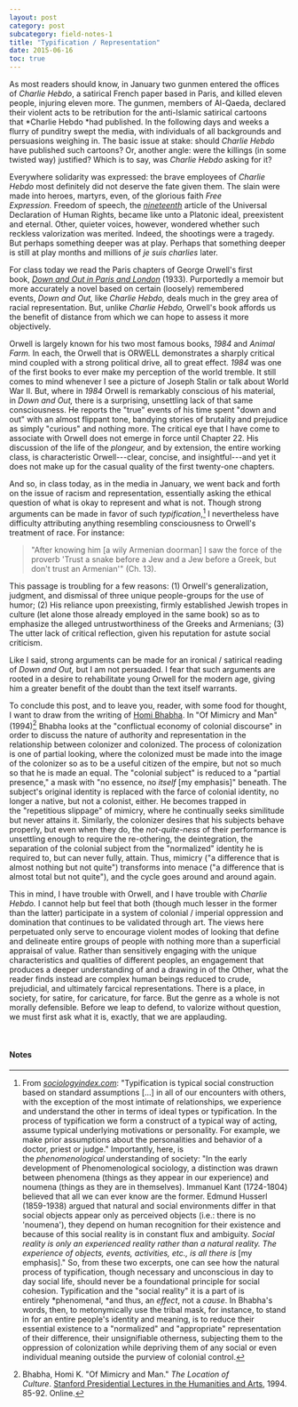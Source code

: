 ```yaml
---
layout: post
category: post
subcategory: field-notes-1
title: "Typification / Representation"
date: 2015-06-16
toc: true
---
```


As most readers should know, in January two gunmen entered the offices of *Charlie Hebdo*, a satirical French paper based in Paris, and killed eleven people, injuring eleven more. The gunmen, members of Al-Qaeda, declared their violent acts to be retribution for the anti-Islamic satirical cartoons that *Charlie Hebdo *had published. In the following days and weeks a flurry of punditry swept the media, with individuals of all backgrounds and persuasions weighing in. The basic issue at stake: should *Charlie Hebdo* have published such cartoons? Or, another angle: were the killings (in some twisted way) justified? Which is to say, was *Charlie Hebdo* asking for it?

Everywhere solidarity was expressed: the brave employees of *Charlie Hebdo* most definitely did not deserve the fate given them. The slain were made into heroes, martyrs, even, of the glorious faith *Free Expression.* Freedom of speech, the [*nineteenth*](https://en.wikipedia.org/wiki/Freedom_of_speech) article of the Universal Declaration of Human Rights, became like unto a Platonic ideal, preexistent and eternal. Other, quieter voices, however, wondered whether such reckless valorization was merited. Indeed, the shootings were a tragedy. But perhaps something deeper was at play. Perhaps that something deeper is still at play months and millions of *je suis charlies* later.

For class today we read the Paris chapters of George Orwell's first book, [*Down and Out in Paris and London*](https://en.wikipedia.org/wiki/Down_and_Out_in_Paris_and_London) (1933). Purportedly a memoir but more accurately a novel based on certain (loosely) remembered events, *Down and Out,* like *Charlie Hebdo,* deals much in the grey area of racial representation. But, unlike *Charlie Hebdo,* Orwell's book affords us the benefit of distance from which we can hope to assess it more objectively.

Orwell is largely known for his two most famous books, *1984* and *Animal Farm.* In each, the Orwell that is ORWELL demonstrates a sharply critical mind coupled with a strong political drive, all to great effect. *1984* was one of the first books to ever make my perception of the world tremble. It still comes to mind whenever I see a picture of Joseph Stalin or talk about World War II. But, where in *1984* Orwell is remarkably conscious of his material, in *Down and Out,* there is a surprising, unsettling lack of that same consciousness. He reports the "true" events of his time spent "down and out" with an almost flippant tone, bandying stories of brutality and prejudice as simply "curious" and nothing more. The critical eye that I have come to associate with Orwell does not emerge in force until Chapter 22. His discussion of the life of the *plongeur,* and by extension, the entire working class, is characteristic Orwell---clear, concise, and insightful---and yet it does not make up for the casual quality of the first twenty-one chapters.

And so, in class today, as in the media in January, we went back and forth on the issue of racism and representation, essentially asking the ethical question of what is okay to represent and what is not. Though strong arguments can be made in favor of such *typification*,[^1] I nevertheless have difficulty attributing anything resembling consciousness to Orwell's treatment of race. For instance:

> "After knowing him \[a wily Armenian doorman\] I saw the force of the proverb 'Trust a snake before a Jew and a Jew before a Greek, but don't trust an Armenian'" (Ch. 13).

This passage is troubling for a few reasons: (1) Orwell's generalization, judgment, and dismissal of three unique people-groups for the use of humor; (2) His reliance upon preexisting, firmly established Jewish tropes in culture (let alone those already employed in the same book) so as to emphasize the alleged untrustworthiness of the Greeks and Armenians; (3) The utter lack of critical reflection, given his reputation for astute social criticism.

Like I said, strong arguments can be made for an ironical / satirical reading of *Down and Out,* but I am not persuaded. I fear that such arguments are rooted in a desire to rehabilitate young Orwell for the modern age, giving him a greater benefit of the doubt than the text itself warrants.

To conclude this post, and to leave you, reader, with some food for thought, I want to draw from the writing of [Homi Bhabha](https://en.wikipedia.org/wiki/Homi_K._Bhabha). In "Of Mimicry and Man" (1994)[^2] Bhabha looks at the "conflictual economy of colonial discourse" in order to discuss the nature of authority and representation in the relationship between colonizer and colonized. The process of colonization is one of partial looking, where the colonized must be made into the image of the colonizer so as to be a useful citizen of the empire, but not so much so that he is made an equal. The "colonial subject" is reduced to a "partial presence," a mask with "no essence, no *itself* \[my emphasis\]" beneath. The subject's original identity is replaced with the farce of colonial identity, no longer a native, but not a colonist, either. He becomes trapped in the "repetitious slippage" of mimicry, where he continually seeks similitude but never attains it. Similarly, the colonizer desires that his subjects behave properly, but even when they do, the *not-quite-ness* of their performance is unsettling enough to require the re-othering, the deintegration, the separation of the colonial subject from the "normalized" identity he is required to, but can never fully, attain. Thus, mimicry ("a difference that is almost nothing but not quite") transforms into menace ("a difference that is almost total but not quite"), and the cycle goes around and around again. 

This in mind, I have trouble with Orwell, and I have trouble with *Charlie Hebdo.* I cannot help but feel that both (though much lesser in the former than the latter) participate in a system of colonial / imperial oppression and domination that continues to be validated through art. The views here perpetuated only serve to encourage violent modes of looking that define and delineate entire groups of people with nothing more than a superficial appraisal of value. Rather than sensitively engaging with the unique characteristics and qualities of different peoples, an engagement that produces a deeper understanding of and a drawing in of the Other, what the reader finds instead are complex human beings reduced to crude, prejudicial, and ultimately farcical representations. There is a place, in society, for satire, for caricature, for farce. But the genre as a whole is not morally defensible. Before we leap to defend, to valorize without question, we must first ask what it is, exactly, that we are applauding. 

<br>

#### Notes

[^1]: From [*sociologyindex.com*](http://sociologyindex.com/typification.htm)[^3]: "Typification is typical social construction based on standard assumptions \[...\] in all of our encounters with others, with the exception of the most intimate of relationships, we experience and understand the other in terms of ideal types or typification. In the process of typification we form a construct of a typical way of acting, assume typical underlying motivations or personality. For example, we make prior assumptions about the personalities and behavior of a doctor, priest or judge." Importantly, here, is the *phenomenological* understanding of society: "In the early development of Phenomenological sociology, a distinction was drawn between phenomena (things as they appear in our experience) and noumena (things as they are in themselves). Immanuel Kant (1724-1804) believed that all we can ever know are the former. Edmund Husserl (1859-1938) argued that natural and social environments differ in that social objects appear only as perceived objects (i.e.: there is no 'noumena'), they depend on human recognition for their existence and because of this social reality is in constant flux and ambiguity. *Social reality is only an experienced reality rather than a natural reality. The experience of objects, events, activities, etc., is all there is* \[my emphasis\]." So, from these two excerpts, one can see how the natural process of typification, though necessary and unconscious in day to day social life, should never be a foundational principle for social cohesion. Typification and the "social reality" it is a part of is entirely *phenomenal, *and thus, an *effect*, not a *cause*. In Bhabha's words, then, to metonymically use the tribal mask, for instance, to stand in for an entire people's identity and meaning, is to reduce their essential existence to a "normalized" and "appropriate" representation of their difference, their unsignifiable otherness, subjecting them to the oppression of colonization while depriving them of any social or even individual meaning outside the purview of colonial control.

[^2]: Bhabha, Homi K. "Of Mimicry and Man." *The Location of Culture*. [Stanford Presidential Lectures in the Humanities and Arts](https://www.jstor.org/stable/778467), 1994. 85-92. Online.

[^3]: I can in no way vouch for the scholarly credibility of this site, but after clicking around a bit, I decided these definitions were worth using anyway.

[^4]: If you're interested in reading more about issues of race similar to those that I have talked about here, I would highly recommend this Atlantic cover story from a few months ago, ["Is It Time For the Jews to Leave Europe?"](https://www.theatlantic.com/magazine/archive/2015/04/is-it-time-for-the-jews-to-leave-europe/386279/)
